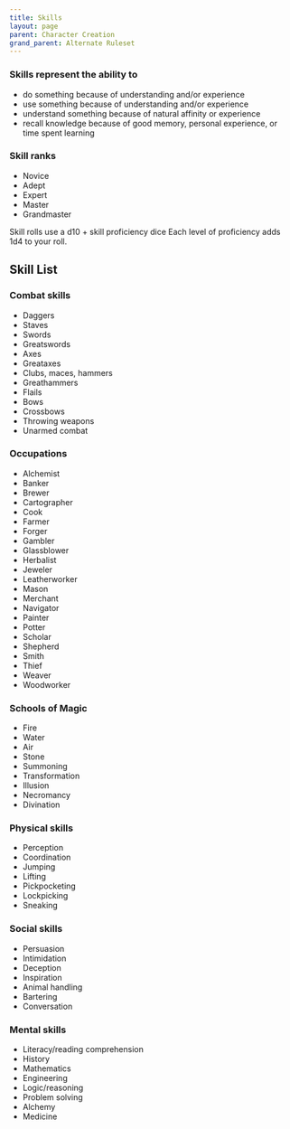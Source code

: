 ```yaml
---
title: Skills
layout: page
parent: Character Creation
grand_parent: Alternate Ruleset
---
```


### Skills represent the ability to
  - do something because of understanding and/or experience
  - use something because of understanding and/or experience
  - understand something because of natural affinity or experience
  - recall knowledge because of good memory, personal experience, or time spent learning


### Skill ranks
  - Novice
  - Adept
  - Expert
  - Master
  - Grandmaster

Skill rolls use a d10 + skill proficiency dice 
Each level of proficiency adds 1d4 to your roll. 


## Skill List 
### Combat skills 
  - Daggers
  - Staves
  - Swords
  - Greatswords
  - Axes
  - Greataxes
  - Clubs, maces, hammers
  - Greathammers
  - Flails
  - Bows
  - Crossbows
  - Throwing weapons
  - Unarmed combat

### Occupations 
  - Alchemist
  - Banker
  - Brewer
  - Cartographer
  - Cook
  - Farmer
  - Forger
  - Gambler
  - Glassblower
  - Herbalist
  - Jeweler
  - Leatherworker
  - Mason
  - Merchant
  - Navigator
  - Painter
  - Potter
  - Scholar
  - Shepherd
  - Smith
  - Thief
  - Weaver
  - Woodworker

### Schools of Magic 
  - Fire
  - Water
  - Air
  - Stone
  - Summoning
  - Transformation
  - Illusion
  - Necromancy
  - Divination

### Physical skills 
  - Perception
  - Coordination
  - Jumping
  - Lifting
  - Pickpocketing
  - Lockpicking
  - Sneaking

### Social skills 
  - Persuasion
  - Intimidation
  - Deception
  - Inspiration
  - Animal handling
  - Bartering
  - Conversation

### Mental skills 
  - Literacy/reading comprehension
  - History
  - Mathematics
  - Engineering
  - Logic/reasoning
  - Problem solving
  - Alchemy
  - Medicine
